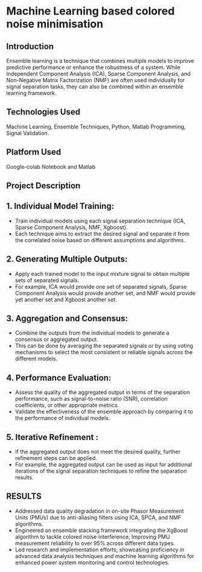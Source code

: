 # Machine Learning based colored noise minimisation

## Introduction
Ensemble learning is a technique that combines multiple models to improve predictive performance or enhance the robustness of a system. While Independent Component Analysis (ICA), Sparse Component Analysis, and Non-Negative Matrix Factorization (NMF) are often used individually for signal separation tasks, they can also be combined within an ensemble learning framework.

## Technologies Used
Machine Learning, Ensemble Techniques, Python, Matlab Programming, Signal Validation.

## Platform Used
Google-colab Notebook and Matlab

## Project Description
## 1.	Individual Model Training:
-	Train individual models using each signal separation technique (ICA, Sparse Component Analysis, NMF, Xgboost).
-	Each technique aims to extract the desired signal and separate it from the correlated noise based on different assumptions and algorithms.
## 2.	Generating Multiple Outputs:
-	Apply each trained model to the input mixture signal to obtain multiple sets of separated signals.
-	For example, ICA would provide one set of separated signals, Sparse Component Analysis would provide another set, and NMF would provide yet another set and Xgboost another set.
## 3.	Aggregation and Consensus:
-	Combine the outputs from the individual models to generate a consensus or aggregated output.
-	This can be done by averaging the separated signals or by using voting mechanisms to select the most consistent or reliable signals across the different models.
## 4.	Performance Evaluation:
-	Assess the quality of the aggregated output in terms of the separation performance, such as signal-to-noise ratio (SNR), correlation coefficients, or other appropriate metrics.
-	Validate the effectiveness of the ensemble approach by comparing it to the performance of individual models.
## 5.	Iterative Refinement :
-	If the aggregated output does not meet the desired quality, further refinement steps can be applied.
-	For example, the aggregated output can be used as input for additional iterations of the signal separation techniques to refine the separation results.



## RESULTS 
- Addressed data quality degradation in on-site Phasor Measurement Units (PMUs) due to anti-aliasing filters using
ICA, SPCA, and NMF algorithms.
- Engineered an ensemble stacking framework integrating the XgBoost algorithm to tackle colored noise interference,
Improving PMU measurement reliability to over 95% across different data types.
- Led research and implementation efforts, showcasing proficiency in advanced data analysis techniques and machine
learning algorithms for enhanced power system monitoring and control technologies.

 
